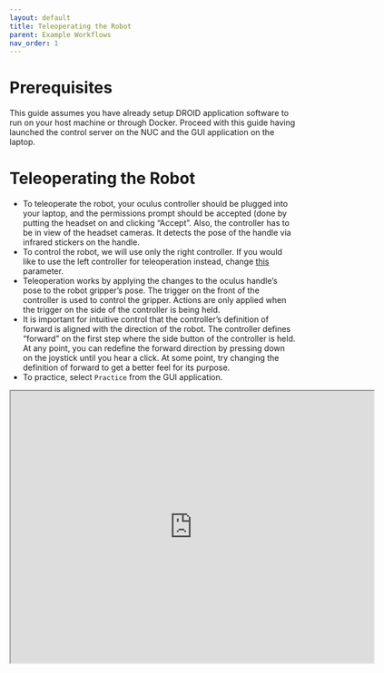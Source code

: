 ```yaml
---
layout: default
title: Teleoperating the Robot
parent: Example Workflows
nav_order: 1
---
```


# Prerequisites

This guide assumes you have already setup DROID application software to run on your host machine or through Docker. Proceed with this guide having launched the control server on the NUC and the GUI application on the laptop.

# Teleoperating the Robot

* To teleoperate the robot, your oculus controller should be plugged into your laptop, and the permissions prompt should be accepted (done by putting the headset on and clicking “Accept”. Also, the controller has to be in view of the headset cameras. It detects the pose of the handle via infrared stickers on the handle.
* To control the robot, we will use only the right controller. If you would like to use the left controller for teleoperation instead, change [this](https://github.com/AlexanderKhazatsky/R2D2/blob/5f2f96b5cf9d95dde67fda21a8ab776683aeeae7/r2d2/controllers/oculus_controller.py#L16) parameter.
* Teleoperation works by applying the changes to the oculus handle’s pose to the robot gripper’s pose. The trigger on the front of the controller is used to control the gripper. Actions are only applied when the trigger on the side of the controller is being held.
* It is important for intuitive control that the controller’s definition of forward is aligned with the direction of the robot. The controller defines “forward” on the first step where the side button of the controller is held. At any point, you can redefine the forward direction by pressing down on the joystick until you hear a click. At some point, try changing the definition of forward to get a better feel for its purpose.
* To practice, select `Practice` from the GUI application.

<iframe src="https://drive.google.com/file/d/1Rg10T5rVaK9m_0BYXq2EkVdNgLpZnj3P/preview" width="640" height="480" allow="autoplay"></iframe>

